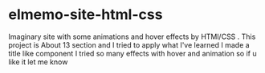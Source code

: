 # elmemo-site-html-css
Imaginary site with some animations and hover effects by HTMl/CSS .
This project is About 13 section and I tried to apply what I've learned 
I made a title like component 
I tried so many effects with hover and animation so if u like it let me know 
